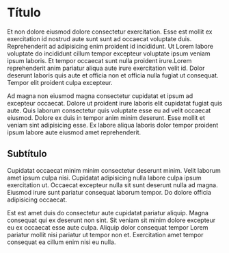 # Título 

Et non dolore eiusmod dolore consectetur exercitation. Esse est mollit ex exercitation id nostrud aute sunt sunt ad occaecat voluptate duis. Reprehenderit ad adipisicing enim proident id incididunt. Ut Lorem labore voluptate do incididunt cillum tempor excepteur voluptate ipsum veniam ipsum laboris. Et tempor occaecat sunt nulla proident irure.Lorem reprehenderit anim pariatur aliqua aute irure exercitation velit id. Dolor deserunt laboris quis aute et officia non et officia nulla fugiat ut consequat. Tempor elit proident culpa excepteur.

Ad magna non eiusmod magna consectetur cupidatat et ipsum ad excepteur occaecat. Dolore ut proident irure laboris elit cupidatat fugiat quis aute. Quis laborum consectetur quis voluptate esse eu ad velit occaecat eiusmod. Dolore ex duis in tempor anim minim deserunt. Esse mollit et veniam sint adipisicing esse. Ex labore aliqua laboris dolor tempor proident ipsum labore aute eiusmod amet reprehenderit.

## Subtítulo

Cupidatat occaecat minim minim consectetur deserunt minim. Velit laborum amet ipsum culpa nisi. Cupidatat adipisicing nulla labore culpa ipsum exercitation ut. Occaecat excepteur nulla sit sunt deserunt nulla ad magna. Eiusmod irure sunt pariatur consequat laborum tempor. Do dolore officia adipisicing occaecat.

Est est amet duis do consectetur aute cupidatat pariatur aliquip. Magna consequat qui ex deserunt non sint. Sit veniam sit minim dolore excepteur eu ex occaecat esse aute culpa. Aliquip dolor consequat tempor Lorem pariatur mollit nisi pariatur ut tempor non et. Exercitation amet tempor consequat ea cillum enim nisi eu nulla.